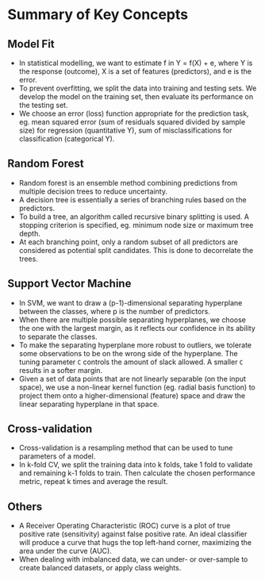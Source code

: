 # Summary of Key Concepts

## Model Fit
- In statistical modelling, we want to estimate f in Y = f(X) + e, where Y is the response (outcome), X is a set of features (predictors), and e is the error.
- To prevent overfitting, we split the data into training and testing sets. We develop the model on the training set, then evaluate its performance on the testing set.
- We choose an error (loss) function appropriate for the prediction task, eg. mean squared error (sum of residuals squared divided by sample size) for regression (quantitative Y), sum of misclassifications for classification (categorical Y).

## Random Forest
- Random forest is an ensemble method combining predictions from multiple decision trees to reduce uncertainty.
- A decision tree is essentially a series of branching rules based on the predictors.
- To build a tree, an algorithm called recursive binary splitting is used. A stopping criterion is specified, eg. minimum node size or maximum tree depth.
- At each branching point, only a random subset of all predictors are considered as potential split candidates. This is done to decorrelate the trees.

## Support Vector Machine
- In SVM, we want to draw a (p-1)-dimensional separating hyperplane between the classes, where p is the number of predictors.
- When there are multiple possible separating hyperplanes, we choose the one with the largest margin, as it reflects our confidence in its ability to separate the classes.
- To make the separating hyperplane more robust to outliers, we tolerate some observations to be on the wrong side of the hyperplane. The tuning parameter `C` controls the amount of slack allowed. A smaller `C` results in a softer margin.
- Given a set of data points that are not linearly separable (on the input space), we use a non-linear kernel function (eg. radial basis function) to project them onto a higher-dimensional (feature) space and draw the linear separating hyperplane in that space. 

## Cross-validation
- Cross-validation is a resampling method that can be used to tune parameters of a model.
- In k-fold CV, we split the training data into k folds, take 1 fold to validate and remaining k-1 folds to train. Then calculate the chosen performance metric, repeat k times and average the result.

## Others
- A Receiver Operating Characteristic (ROC) curve is a plot of true positive rate (sensitivity) against false positive rate. An ideal classifier will produce a curve that hugs the top left-hand corner, maximizing the area under the curve (AUC).
- When dealing with imbalanced data, we can under- or over-sample to create balanced datasets, or apply class weights.
